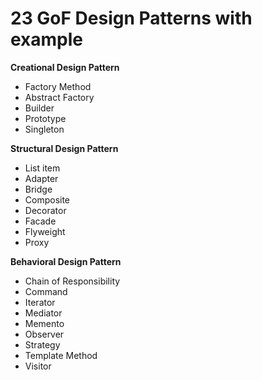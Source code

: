 
# 23 GoF Design Patterns with example

 **Creational Design Pattern**

 - Factory Method  
 - Abstract Factory  
 - Builder  
 - Prototype   
 - Singleton

 **Structural Design Pattern**
 - List item
 - Adapter
 - Bridge
 - Composite
 - Decorator
 - Facade
 - Flyweight
 - Proxy

**Behavioral Design Pattern**

 - Chain of Responsibility
 - Command
 - Iterator
 - Mediator
 - Memento
 - Observer
 - Strategy
 - Template Method
 - Visitor

